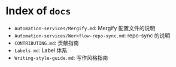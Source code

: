 # Index of `docs`

* `Automation-services/Mergify.md`: Mergify 配置文件的说明
* `Automation-services/Workflow-repo-sync.md`: repo-sync 的说明
* `CONTRIBUTING.md`: 贡献指南
* `Labels.md`: Label 体系
* `Writing-style-guide.md`: 写作风格指南
